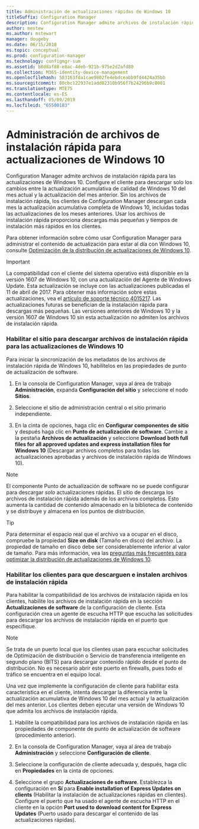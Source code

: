 ```yaml
---
title: Administración de actualizaciones rápidas de Windows 10
titleSuffix: Configuration Manager
description: Configuration Manager admite archivos de instalación rápida para Windows 10, que proporciona descargas más pequeñas y tiempos de instalación más rápidos en los clientes.
author: mestew
ms.author: mstewart
manager: dougeby
ms.date: 06/15/2018
ms.topic: conceptual
ms.prod: configuration-manager
ms.technology: configmgr-sum
ms.assetid: b8d8af88-e8ac-4deb-921b-975e2d2afd80
ms.collection: M365-identity-device-management
ms.openlocfilehash: 503163fda1cae9802fe4ebdceabb9fd4424a35bb
ms.sourcegitcommit: 80cbc122937e1add82310b956f7b24296b9c8081
ms.translationtype: MTE75
ms.contentlocale: es-ES
ms.lasthandoff: 05/09/2019
ms.locfileid: "65500183"
---
```

# <a name="manage-express-installation-files-for-windows-10-updates"></a>Administración de archivos de instalación rápida para actualizaciones de Windows 10

Configuration Manager admite archivos de instalación rápida para las actualizaciones de Windows 10. Configure el cliente para descargar solo los cambios entre la actualización acumulativa de calidad de Windows 10 del mes actual y la actualización del mes anterior. Sin los archivos de instalación rápida, los clientes de Configuration Manager descargan cada mes la actualización acumulativa completa de Windows 10, incluidas todas las actualizaciones de los meses anteriores. Usar los archivos de instalación rápida proporciona descargas más pequeñas y tiempos de instalación más rápidos en los clientes.

Para obtener información sobre cómo usar Configuration Manager para administrar el contenido de actualización para estar al día con Windows 10, consulte [Optimización de la distribución de actualizaciones de Windows 10](/sccm/sum/deploy-use/optimize-windows-10-update-delivery).  


> [!IMPORTANT]  
> La compatibilidad con el cliente del sistema operativo está disponible en la versión 1607 de Windows 10, con una actualización del Agente de Windows Update. Esta actualización se incluye con las actualizaciones publicadas el 11 de abril de 2017. Para obtener más información sobre estas actualizaciones, vea el [artículo de soporte técnico 4015217](http://support.microsoft.com/kb/4015217). Las actualizaciones futuras se benefician de la instalación rápida para descargas más pequeñas. Las versiones anteriores de Windows 10 y la versión 1607 de Windows 10 sin esta actualización no admiten los archivos de instalación rápida.  


### <a name="enable-the-site-to-download-express-installation-files-for-windows-10-updates"></a>Habilitar el sitio para descargar archivos de instalación rápida para las actualizaciones de Windows 10
Para iniciar la sincronización de los metadatos de los archivos de instalación rápida de Windows 10, habilítelos en las propiedades de punto de actualización de software.  

1. En la consola de Configuration Manager, vaya al área de trabajo **Administración**, expanda **Configuración del sitio** y seleccione el nodo **Sitios**.  

2. Seleccione el sitio de administración central o el sitio primario independiente.  

3. En la cinta de opciones, haga clic en **Configurar componentes de sitio** y después haga clic en **Punto de actualización de software**. Cambie a la pestaña **Archivos de actualización** y seleccione **Download both full files for all approved updates and express installation files for Windows 10** (Descargar archivos completos para todas las actualizaciones aprobadas y archivos de instalación rápida de Windows 10).

> [!NOTE]    
> El componente Punto de actualización de software no se puede configurar para descargar *solo* actualizaciones rápidas.  El sitio de descarga los archivos de instalación rápida además de los archivos completos. Esto aumenta la cantidad de contenido almacenado en la biblioteca de contenido y se distribuye y almacena en los puntos de distribución.

> [!Tip]  
> Para determinar el espacio real que el archivo va a ocupar en el disco, compruebe la propiedad **Size on disk** (Tamaño en disco) del archivo. La propiedad de tamaño en disco debe ser considerablemente inferior al valor de tamaño. Para más información, vea las [preguntas más frecuentes para optimizar la distribución de actualizaciones de Windows 10](/sccm/sum/deploy-use/optimize-windows-10-update-delivery#bkmk_faq).  


### <a name="enable-clients-to-download-and-install-express-installation-files"></a>Habilitar los clientes para que descarguen e instalen archivos de instalación rápida
Para habilitar la compatibilidad de los archivos de instalación rápida en los clientes, habilite los archivos de instalación rápida en la sección **Actualizaciones de software** de la configuración de cliente. Esta configuración crea un agente de escucha HTTP que escucha las solicitudes para descargar los archivos de instalación rápida en el puerto que especifique.

> [!NOTE]    
> Se trata de un puerto local que los clientes usan para escuchar solicitudes de Optimización de distribución o Servicio de transferencia inteligente en segundo plano (BITS) para descargar contenido rápido desde el punto de distribución. No es necesario abrir este puerto en firewalls, pues todo el tráfico se encuentra en el equipo local.  

Una vez que implemente la configuración de cliente para habilitar esta característica en el cliente, intenta descargar la diferencia entre la actualización acumulativa de Windows 10 del mes actual y la actualización del mes anterior. Los clientes deben ejecutar una versión de Windows 10 que admita los archivos de instalación rápida.  

1. Habilite la compatibilidad para los archivos de instalación rápida en las propiedades de componente de punto de actualización de software (procedimiento anterior).  

2. En la consola de Configuration Manager, vaya al área de trabajo **Administración** y seleccione **Configuración de cliente**.  

3. Seleccione la configuración de cliente adecuada y, después, haga clic en **Propiedades** en la cinta de opciones.  

4. Seleccione el grupo **Actualizaciones de software**. Establezca la configuración en **Sí** para **Enable installation of Express Updates on clients** (Habilitar la instalación de actualizaciones rápidas en clientes). Configure el puerto que ha usado el agente de escucha HTTP en el cliente en la opción **Port used to download content for Express Updates** (Puerto usado para descargar el contenido de las actualizaciones rápidas).
